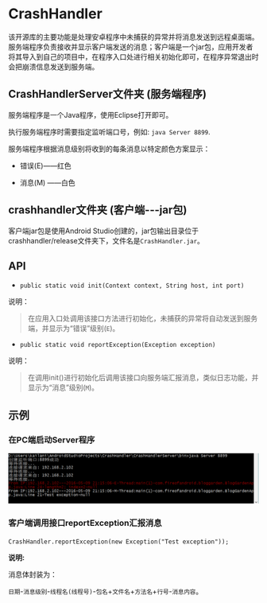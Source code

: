# CrashHandler

该开源库的主要功能是处理安卓程序中未捕获的异常并将消息发送到远程桌面端。服务端程序负责接收并显示客户端发送的消息；客户端是一个jar包，应用开发者将其导入到自己的项目中，在程序入口处进行相关初始化即可，在程序异常退出时会把崩溃信息发送到服务端。


## CrashHandlerServer文件夹 (服务端程序)

服务端程序是一个Java程序，使用Eclipse打开即可。

执行服务端程序时需要指定监听端口号，例如: `java Server 8899`.

服务端程序根据消息级别将收到的每条消息以特定颜色方案显示：

- 错误(E)——红色

- 消息(M) ——白色

## crashhandler文件夹 (客户端---jar包)

客户端jar包是使用Android Studio创建的，jar包输出目录位于crashhandler/release文件夹下，文件名是`CrashHandler.jar`。


## API

- `public static void init(Context context, String host, int port)`

说明：

> 在应用入口处调用该接口方法进行初始化，未捕获的异常将自动发送到服务端，并显示为“错误”级别(`E`)。

- `public static void reportException(Exception exception)`

说明：

> 在调用init()进行初始化后调用该接口向服务端汇报消息，类似日志功能，并显示为“消息”级别(`M`)。


## 示例

### 在PC端启动Server程序

![server_screenshot](crashhandler_server.png)


### 客户端调用接口reportException汇报消息

`CrashHandler.reportException(new Exception("Test exception"));`

**说明:**

消息体封装为：

`日期`-`消息级别`-`线程名(线程号)`-`包名`+`文件名`+`方法名`+`行号`-`消息内容`。

